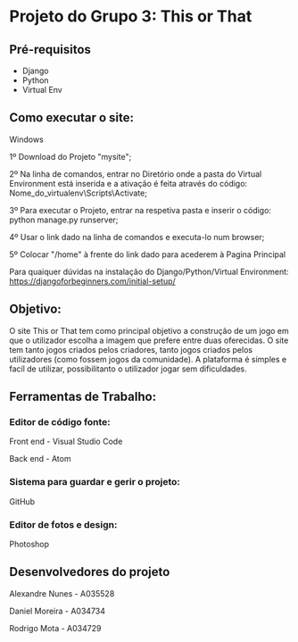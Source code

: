 # Projeto do Grupo 3: This or That

## Pré-requisitos
- Django
- Python
- Virtual Env

## Como executar o site:
Windows

1º Download do Projeto "mysite";

2º Na linha de comandos, entrar no Diretório onde a pasta do Virtual Environment está inserida e a ativação é feita através do código: Nome_do_virtualenv\Scripts\Activate;

3º Para executar o Projeto, entrar na respetiva pasta e inserir o código: python manage.py runserver;

4º Usar o link dado na linha de comandos e executa-lo num browser;

5º Colocar "/home" à frente do link dado para acederem à Pagina Principal

Para quaiquer dúvidas na instalação do Django/Python/Virtual Environment:
https://djangoforbeginners.com/initial-setup/


## Objetivo:
O site This or That tem como principal objetivo a construção de um jogo em que o utilizador escolha a imagem que prefere entre duas oferecidas. O site tem tanto jogos criados pelos criadores, tanto jogos criados pelos utilizadores (como fossem jogos da comunidade). A plataforma é simples e facíl de utilizar, possibilitanto o utilizador jogar sem dificuldades.

## Ferramentas de Trabalho:
### Editor de código fonte:
Front end - Visual Studio Code

Back end - Atom
### Sistema para guardar e gerir o projeto:
GitHub

### Editor de fotos e design:
Photoshop

## Desenvolvedores do projeto

Alexandre Nunes - A035528

Daniel Moreira - A034734

Rodrigo Mota - A034729

